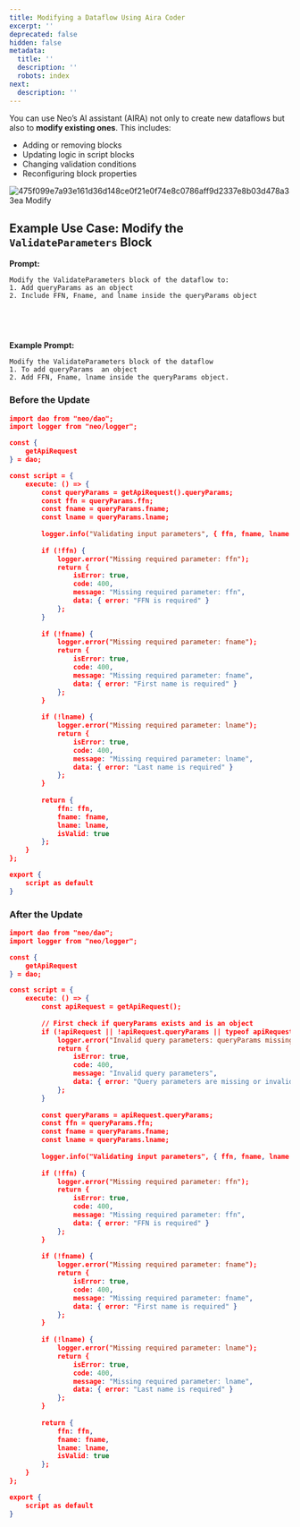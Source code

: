 ```yaml
---
title: Modifying a Dataflow Using Aira Coder
excerpt: ''
deprecated: false
hidden: false
metadata:
  title: ''
  description: ''
  robots: index
next:
  description: ''
---
```

You can use Neo’s AI assistant (AIRA) not only to create new dataflows but also to **modify existing ones**. This includes:

* Adding or removing blocks
* Updating logic in script blocks
* Changing validation conditions
* Reconfiguring block properties

![475f099e7a93e161d36d148ce0f21e0f74e8c0786aff9d2337e8b03d478a33ea Modify](https://files.readme.io/475f099e7a93e161d36d148ce0f21e0f74e8c0786aff9d2337e8b03d478a33ea-Modify.gif)

## Example Use Case: Modify the `ValidateParameters` Block

**Prompt:**

```plaintext
Modify the ValidateParameters block of the dataflow to:
1. Add queryParams as an object
2. Include FFN, Fname, and lname inside the queryParams object

 
```

<br />

**Example Prompt:**

```
Modify the ValidateParameters block of the dataflow 
1. To add queryParams  an object
2. Add FFN, Fname, lname inside the queryParams object.
```

### Before the Update

```json ValidateParameters before the update query
import dao from "neo/dao";
import logger from "neo/logger";

const {
    getApiRequest
} = dao;

const script = {
    execute: () => {
        const queryParams = getApiRequest().queryParams;
        const ffn = queryParams.ffn;
        const fname = queryParams.fname;
        const lname = queryParams.lname;
        
        logger.info("Validating input parameters", { ffn, fname, lname });
        
        if (!ffn) {
            logger.error("Missing required parameter: ffn");
            return {
                isError: true,
                code: 400,
                message: "Missing required parameter: ffn",
                data: { error: "FFN is required" }
            };
        }
        
        if (!fname) {
            logger.error("Missing required parameter: fname");
            return {
                isError: true,
                code: 400,
                message: "Missing required parameter: fname",
                data: { error: "First name is required" }
            };
        }
        
        if (!lname) {
            logger.error("Missing required parameter: lname");
            return {
                isError: true,
                code: 400,
                message: "Missing required parameter: lname",
                data: { error: "Last name is required" }
            };
        }
        
        return {
            ffn: ffn,
            fname: fname,
            lname: lname,
            isValid: true
        };
    }
};

export {
    script as default
}


```

### After the Update

```json ValidateParameters after the update query
import dao from "neo/dao";
import logger from "neo/logger";

const {
    getApiRequest
} = dao;

const script = {
    execute: () => {
        const apiRequest = getApiRequest();
        
        // First check if queryParams exists and is an object
        if (!apiRequest || !apiRequest.queryParams || typeof apiRequest.queryParams !== 'object') {
            logger.error("Invalid query parameters: queryParams missing or not an object");
            return {
                isError: true,
                code: 400,
                message: "Invalid query parameters",
                data: { error: "Query parameters are missing or invalid" }
            };
        }
        
        const queryParams = apiRequest.queryParams;
        const ffn = queryParams.ffn;
        const fname = queryParams.fname;
        const lname = queryParams.lname;
        
        logger.info("Validating input parameters", { ffn, fname, lname });
        
        if (!ffn) {
            logger.error("Missing required parameter: ffn");
            return {
                isError: true,
                code: 400,
                message: "Missing required parameter: ffn",
                data: { error: "FFN is required" }
            };
        }
        
        if (!fname) {
            logger.error("Missing required parameter: fname");
            return {
                isError: true,
                code: 400,
                message: "Missing required parameter: fname",
                data: { error: "First name is required" }
            };
        }
        
        if (!lname) {
            logger.error("Missing required parameter: lname");
            return {
                isError: true,
                code: 400,
                message: "Missing required parameter: lname",
                data: { error: "Last name is required" }
            };
        }
        
        return {
            ffn: ffn,
            fname: fname,
            lname: lname,
            isValid: true
        };
    }
};

export {
    script as default
}
```
